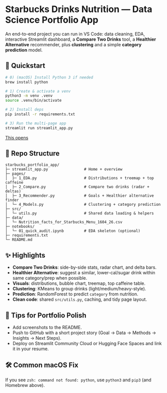 
# Starbucks Drinks Nutrition — Data Science Portfolio App

An end-to-end project you can run in VS Code: data cleaning, EDA, interactive Streamlit dashboard, a **Compare Two Drinks** tool, a **Healthier Alternative** recommender, plus **clustering** and a simple **category prediction** model.

## 🚀 Quickstart

```bash
# 0) (macOS) Install Python 3 if needed
brew install python

# 1) Create & activate a venv
python3 -m venv .venv
source .venv/bin/activate

# 2) Install deps
pip install -r requirements.txt

# 3) Run the multi-page app
streamlit run streamlit_app.py
```

[This opens](https://starbucksportfolioapp-67oaqbtqc77lls7gz2fvjy.streamlit.app/EDA)

## 📂 Repo Structure

```
starbucks_portfolio_app/
├─ streamlit_app.py                # Home + overview
├─ pages/
│  ├─ 1_EDA.py                     # Distributions + treemap + top caffeine
│  ├─ 2_Compare.py                 # Compare two drinks (radar + deltas)
│  ├─ 3_Recommender.py             # Goals + Healthier alternative finder
│  └─ 4_Models.py                  # Clustering + category prediction
├─ src/
│  └─ utils.py                     # Shared data loading & helpers
├─ data/
│  └─ Nutrition_facts_for_Starbucks_Menu_1604_26.csv
├─ notebooks/
│  └─ 01_quick_audit.ipynb         # EDA skeleton (optional)
├─ requirements.txt
└─ README.md
```

## ✨ Highlights

- **Compare Two Drinks**: side-by-side stats, radar chart, and delta bars.
- **Healthier Alternative**: suggest a similar, lower-cal/sugar drink within same category/prep when possible.
- **Visuals**: distributions, bubble chart, treemap, top caffeine table.
- **Clustering**: KMeans to group drinks (light/medium/heavy-style).
- **Prediction**: RandomForest to predict `category` from nutrition.
- **Clean code**: shared `src/utils.py`, caching, and tidy page layout.

## 🧪 Tips for Portfolio Polish

- Add screenshots to the README.
- Push to GitHub with a short project story (Goal → Data → Methods → Insights → Next Steps).
- Deploy on Streamlit Community Cloud or Hugging Face Spaces and link it in your resume.

## 🛠️ Common macOS Fix

If you see `zsh: command not found: python`, use `python3` and `pip3` (and Homebrew above).
```

